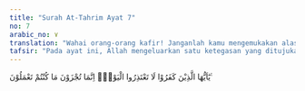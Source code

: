 ```yaml
---
title: "Surah At-Tahrim Ayat 7"
no: 7
arabic_no: ٧
translation: "Wahai orang-orang kafir! Janganlah kamu mengemukakan alasan pada hari ini. Sesungguhnya kamu hanya diberi balasan menurut apa yang telah kamu kerjakan. "
tafsir: "Pada ayat ini, Allah mengeluarkan satu ketegasan yang ditujukan kepada orang-orang kafir bahwa di hari kemudian nanti, tidak ada lagi gunanya mereka itu mengemukakan alasan, serta menginginkan satu kehendak dan harapan. Waktu dan kesempatan untuk mengemukakan alasan dan harapan sudah lewat. Hari Kiamat hanyalah hari untuk mempertanggungjawabkan dan menerima pembalasan dari apa yang telah dikerjakan di dunia, sebagaimana firman Allah:\n\nDemikianlah Kami menghukum mereka karena kedurhakaannya. Dan sungguh, Kami Mahabenar. (al-An'am/6: 146)\n\nDijelaskan pula dalam ayat lain:\n\nDemikianlah Kami memberi balasan kepada mereka karena kekafiran mereka. Dan Kami tidak menjatuhkan azab (yang demikian itu), melainkan hanya kepada orang-orang yang sangat kafir. (Saba'/34: 17)"
---
```

يٰٓاَيُّهَا الَّذِيْنَ كَفَرُوْا لَا تَعْتَذِرُوا الْيَوْمَۗ اِنَّمَا تُجْزَوْنَ مَا كُنْتُمْ تَعْمَلُوْنَ ࣖ